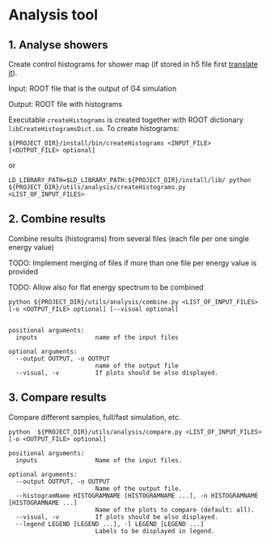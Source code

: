 # Analysis tool

## 1. Analyse showers

Create control histograms for shower map (if stored in h5 file first [translate it](../h5/README.md#h5---root)).

Input: ROOT file that is the output of G4 simulation

Output: ROOT file with histograms

Executable `createHistograms` is created together with ROOT dictionary `libCreateHistogramsDict.so`. To create histograms:

```
${PROJECT_DIR}/install/bin/createHistograms <INPUT_FILE> [<OUTPUT_FILE> optional]
```

or

```
LD_LIBRARY_PATH=$LD_LIBRARY_PATH:${PROJECT_DIR}/install/lib/ python ${PROJECT_DIR}/utils/analysis/createHistograms.py <LIST_OF_INPUT_FILES>
```

## 2. Combine results

Combine results (histograms) from several files (each file per one single energy value)

TODO: Implement merging of files if more than one file per energy value is provided

TODO: Allow also for flat energy spectrum to be combined


```
python ${PROJECT_DIR}/utils/analysis/combine.py <LIST_OF_INPUT_FILES> [-o <OUTPUT_FILE> optional] [--visual optional]


positional arguments:
  inputs                name of the input files

optional arguments:
  --output OUTPUT, -o OUTPUT
                        name of the output file
  --visual, -v          If plots should be also displayed.

```

## 3. Compare results

Compare different samples, full/fast simulation, etc.


```
python  ${PROJECT_DIR}/utils/analysis/compare.py <LIST_OF_INPUT_FILES> [-o <OUTPUT_FILE> optional]

positional arguments:
  inputs                Name of the input files.

optional arguments:
  --output OUTPUT, -o OUTPUT
                        Name of the output file.
  --histogramName HISTOGRAMNAME [HISTOGRAMNAME ...], -n HISTOGRAMNAME [HISTOGRAMNAME ...]
                        Name of the plots to compare (default: all).
  --visual, -v          If plots should be also displayed.
  --legend LEGEND [LEGEND ...], -l LEGEND [LEGEND ...]
                        Labels to be displayed in legend.

```
